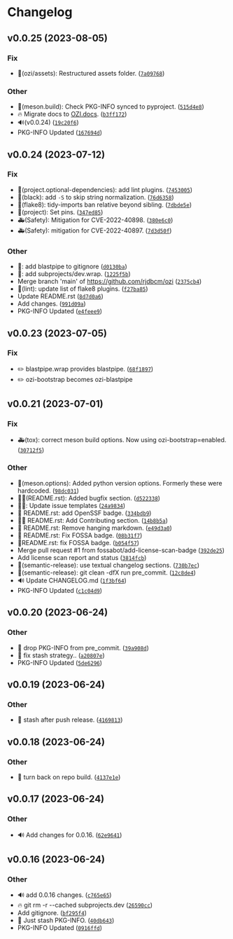<!-- Copyright 2023 Ross J. Duff MSc 
   The copyright holder licenses this file
   to you under the Apache License, Version 2.0 (the
   "License"); you may not use this file except in compliance
   with the License.  You may obtain a copy of the License at

      http://www.apache.org/licenses/LICENSE-2.0

   Unless required by applicable law or agreed to in writing,
   software distributed under the License is distributed on an
   "AS IS" BASIS, WITHOUT WARRANTIES OR CONDITIONS OF ANY
   KIND, either express or implied.  See the License for the
   specific language governing permissions and limitations
   under the License. -->
# Changelog

<!--next-version-placeholder-->

## v0.0.25 (2023-08-05)

### Fix

* 🍱(ozi/assets): Restructured assets folder. ([`7a09768`](https://github.com/rjdbcm/ozi/commit/7a097680f940c4190b705c590ce08125f13a1c99))

### Other

* 👷(meson.build): Check PKG-INFO synced to pyproject. ([`515d4e8`](https://github.com/rjdbcm/ozi/commit/515d4e835395695400b1d3e358502eec53d8e550))
* 🔥 Migrate docs to [OZI.docs](https://github.com/rjdbcm/ozi.docs). ([`b3ff172`](https://github.com/rjdbcm/ozi/commit/b3ff172fc79b942344c498c1a7c6bdf34b44df81))
* 🔊(v0.0.24) ([`19c20f6`](https://github.com/rjdbcm/ozi/commit/19c20f6d4e3b4f6708c1b1bd9cb7dea3d567d1a4))
* PKG-INFO Updated ([`167694d`](https://github.com/rjdbcm/ozi/commit/167694d1d78f9b40a3b65f57466e389a84c040d0))

## v0.0.24 (2023-07-12)

### Fix

* 🔧(project.optional-dependencies): add lint plugins. ([`7453005`](https://github.com/rjdbcm/ozi/commit/7453005e9732d8d8cbb201005f402b12c89e9907))
* 🔧(black): add ``-S`` to skip string normalization. ([`76d6358`](https://github.com/rjdbcm/ozi/commit/76d6358f07f221659cca7ac6b86028f168baa2bd))
* 🔧(flake8): tidy-imports ban relative beyond sibling. ([`7dbde5e`](https://github.com/rjdbcm/ozi/commit/7dbde5e2c441a37b6ba9ede37a7196aad4de2ca7))
* 📌(project): Set pins. ([`347ed85`](https://github.com/rjdbcm/ozi/commit/347ed854011570c2c0633b9564e023d964201a99))
* 🚑️(Safety): Mitigation for CVE-2022-40898. ([`380e6c0`](https://github.com/rjdbcm/ozi/commit/380e6c07ecf8efe98ae2d315d2ee9fb316292db6))
* 🚑️(Safety): mitigation for CVE-2022-40897. ([`7d3d50f`](https://github.com/rjdbcm/ozi/commit/7d3d50f54cf3e157886f813adf58c4ff38060534))

### Other

* 🙈: add blastpipe to gitignore ([`d0130ba`](https://github.com/rjdbcm/ozi/commit/d0130ba81d10161cb6f4e4749402b3281e0f43f5))
* 🙈: add subprojects/dev.wrap. ([`1225f5b`](https://github.com/rjdbcm/ozi/commit/1225f5b5023d1fe7ac18d34de7c35d42a55c7e74))
* Merge branch 'main' of https://github.com/rjdbcm/ozi ([`2375cb4`](https://github.com/rjdbcm/ozi/commit/2375cb40d666c775c3bca411e1d75d0cb6a1b974))
* 📝(lint): update list of flake8 plugins. ([`f27ba85`](https://github.com/rjdbcm/ozi/commit/f27ba8551f6239bc44017c16f0ac74924cac3871))
* Update README.rst ([`8d7d0a6`](https://github.com/rjdbcm/ozi/commit/8d7d0a638a13e89ebfec7aefbf64a6623228188a))
* Add changes. ([`991d09a`](https://github.com/rjdbcm/ozi/commit/991d09ad41e568318b4532f97e79ad83438660d2))
* PKG-INFO Updated ([`e4feee9`](https://github.com/rjdbcm/ozi/commit/e4feee97a6e7c6ce0eebd879c4770bbe9267ccaf))

## v0.0.23 (2023-07-05)

### Fix

* :pencil2: blastpipe.wrap provides blastpipe. ([`68f1897`](https://github.com/rjdbcm/ozi/commit/68f1897671398b9a52ca42f3df6a15192950eba1))
* :pencil2: ozi-bootstrap becomes ozi-blastpipe

## v0.0.21 (2023-07-01)
### Fix
* 🚑️(tox): correct meson build options. Now using ozi-bootstrap=enabled. ([`30712f5`](https://github.com/rjdbcm/ozi/commit/30712f5204cadbb5c218bccba47d44cd34af02ac))

### Other
* 🔨(meson.options): Added python version options. Formerly these were hardcoded. ([`98dc031`](https://github.com/rjdbcm/ozi/commit/98dc03107c9ea202d92ba599a9516b58e5c76496))
* :technologist:(README.rst): Added bugfix section. ([`d522338`](https://github.com/rjdbcm/ozi/commit/d522338daf72bea127a3636a4bc61bcd13b04f49))
* 🧑‍💻: Update issue templates ([`24a9834`](https://github.com/rjdbcm/ozi/commit/24a9834112253dbf08114d4fb71735253797a11d))
* 📝 README.rst: add OpenSSF badge. ([`334bdb9`](https://github.com/rjdbcm/ozi/commit/334bdb937133b0795cf34c9a8cf51895e3140985))
* 🧑‍💻 README.rst: Add Contributing section. ([`14b8b5a`](https://github.com/rjdbcm/ozi/commit/14b8b5a813d65d711227e8c6b44cdd7b66ff832e))
* 📝 README.rst: Remove hanging markdown. ([`e49d3a0`](https://github.com/rjdbcm/ozi/commit/e49d3a0b2462d3ba83c38397774d8e137a14489c))
* 📝 README.rst: Fix FOSSA badge. ([`08b31f7`](https://github.com/rjdbcm/ozi/commit/08b31f731306aaad06f771ea433b9738d968ec23))
* 📝README.rst: fix FOSSA badge. ([`b054f57`](https://github.com/rjdbcm/ozi/commit/b054f5757dbac829b0e5d49e4488665d5b7c9367))
* Merge pull request #1 from fossabot/add-license-scan-badge ([`392de25`](https://github.com/rjdbcm/ozi/commit/392de25c26136925f77ddb2a9ea898f2ab085c73))
* Add license scan report and status ([`3814fcb`](https://github.com/rjdbcm/ozi/commit/3814fcbcdff6622771c67f9a036b47b5c589b13c))
* 👷(semantic-release): use textual changelog sections. ([`730b7ec`](https://github.com/rjdbcm/ozi/commit/730b7ec62cef8fdc7ef15391d1f15f1903244732))
* 🔨(semantic-release): git clean -dfX run pre_commit. ([`12c8de4`](https://github.com/rjdbcm/ozi/commit/12c8de45a6c36a18bc2ac2e66ef9be0ab50c081c))
* 🔊 Update CHANGELOG.md ([`1f3bf64`](https://github.com/rjdbcm/ozi/commit/1f3bf645408da6373bf12b05565fa03e0f0d2367))
* PKG-INFO Updated ([`c1c04d9`](https://github.com/rjdbcm/ozi/commit/c1c04d9bd89823b9d8c48eb422c5bc6a8360e883))

## v0.0.20 (2023-06-24)
### Other
* 🔨 drop PKG-INFO from pre_commit. ([`39a908d`](https://github.com/rjdbcm/ozi/commit/39a908d39cc747a5c33082bddf833e9fe2b9075b))
* 🔨 fix stash strategy.. ([`a20807e`](https://github.com/rjdbcm/ozi/commit/a20807e23f3555b8306523cc3da8ebf84ef575f2))
* PKG-INFO Updated ([`5de6296`](https://github.com/rjdbcm/ozi/commit/5de6296f33c58f751c97551b9b69f1f786c04409))

## v0.0.19 (2023-06-24)
### Other
* 🔨 stash after push release. ([`4169813`](https://github.com/rjdbcm/ozi/commit/4169813270f1e6783da08a914904b53776b3b49c))

## v0.0.18 (2023-06-24)
### Other
* 🔨 turn back on repo build. ([`4137e1e`](https://github.com/rjdbcm/ozi/commit/4137e1e2822dfce5eb0d47ac23519515422181db))

## v0.0.17 (2023-06-24)
### Other
* 🔊 Add changes for 0.0.16. ([`62e9641`](https://github.com/rjdbcm/ozi/commit/62e9641e4e0505e664449110d0a46b5e3a1f794f))

## v0.0.16 (2023-06-24)
### Other
* 🔊 add 0.0.16 changes. ([`c765e65`](https://github.com/rjdbcm/ozi/commit/c765e6545bbdacde2a76021e9311f3cf334e7065))
* 🔥 git rm -r --cached subprojects.dev ([`26590cc`](https://github.com/rjdbcm/ozi/commit/26590cc76e5adf543f5231d89279c8dd1c9cefb1))
* Add gitignore. ([`bf295f4`](https://github.com/rjdbcm/ozi/commit/bf295f4ad8b133cbe98a987ec09bd7bee3572428))
* 🔨 Just stash PKG-INFO. ([`40db643`](https://github.com/rjdbcm/ozi/commit/40db6433be6f26b802a4fc4b85393cf42b9c2131))
* PKG-INFO Updated ([`0916ffd`](https://github.com/rjdbcm/ozi/commit/0916ffd48343b54474bde97d77d52f32fd7b712c))
